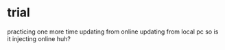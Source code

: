 # trial
practicing one more time
updating from online
updating from local pc
so is it injecting online huh?
